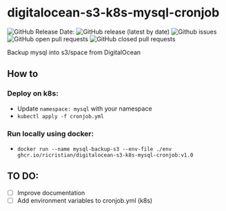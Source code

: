 # digitalocean-s3-k8s-mysql-cronjob

![GitHub Release Date:](https://img.shields.io/github/release-date-pre/ricristian/digitalocean-s3-k8s-mysql-cronjob)
![GitHub release (latest by date)](https://img.shields.io/github/v/release/ricristian/digitalocean-s3-k8s-mysql-cronjob)
![Github issues](https://img.shields.io/github/issues/ricristian/digitalocean-s3-k8s-mysql-cronjob)
![GitHub open pull requests](https://img.shields.io/github/issues-pr-raw/ricristian/digitalocean-s3-k8s-mysql-cronjob)
![GitHub closed pull requests](https://img.shields.io/github/issues-pr-closed-raw/ricristian/digitalocean-s3-k8s-mysql-cronjob)

Backup mysql into s3/space from DigitalOcean

## How to 

### Deploy on k8s:
* Update `namespace: mysql` with your namespace
* `kubectl apply -f cronjob.yml`

### Run locally using docker: 
* `docker run --name mysql-backup-s3 --env-file ./env ghcr.io/ricristian/digitalocean-s3-k8s-mysql-cronjob:v1.0`

## TO DO: 
- [ ] Improve documentation
- [ ] Add environment variables to cronjob.yml (k8s)
